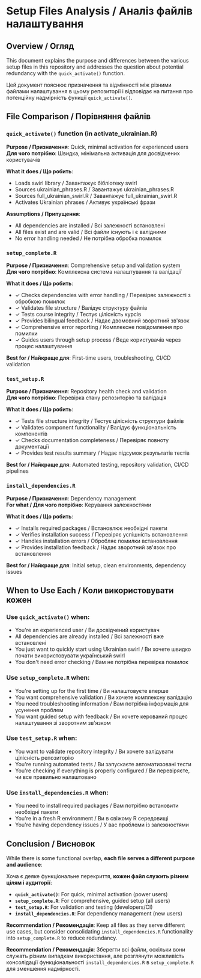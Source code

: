 # Setup Files Analysis / Аналіз файлів налаштування

## Overview / Огляд

This document explains the purpose and differences between the various setup files in this repository and addresses the question about potential redundancy with the `quick_activate()` function.

Цей документ пояснює призначення та відмінності між різними файлами налаштування в цьому репозиторії і відповідає на питання про потенційну надмірність функції `quick_activate()`.

## File Comparison / Порівняння файлів

### `quick_activate()` function (in activate_ukrainian.R)
**Purpose / Призначення**: Quick, minimal activation for experienced users  
**Для чого потрібно**: Швидка, мінімальна активація для досвідчених користувачів

**What it does / Що робить**:
- Loads swirl library / Завантажує бібліотеку swirl
- Sources ukrainian_phrases.R / Завантажує ukrainian_phrases.R  
- Sources full_ukrainian_swirl.R / Завантажує full_ukrainian_swirl.R
- Activates Ukrainian phrases / Активує українські фрази

**Assumptions / Припущення**:
- All dependencies are installed / Всі залежності встановлені
- All files exist and are valid / Всі файли існують і є валідними
- No error handling needed / Не потрібна обробка помилок

### `setup_complete.R`
**Purpose / Призначення**: Comprehensive setup and validation system  
**Для чого потрібно**: Комплексна система налаштування та валідації

**What it does / Що робить**:
- ✓ Checks dependencies with error handling / Перевіряє залежності з обробкою помилок
- ✓ Validates file structure / Валідує структуру файлів
- ✓ Tests course integrity / Тестує цілісність курсів
- ✓ Provides bilingual feedback / Надає двомовний зворотний зв'язок
- ✓ Comprehensive error reporting / Комплексне повідомлення про помилки
- ✓ Guides users through setup process / Веде користувачів через процес налаштування

**Best for / Найкраще для**: First-time users, troubleshooting, CI/CD validation

### `test_setup.R`
**Purpose / Призначення**: Repository health check and validation  
**Для чого потрібно**: Перевірка стану репозиторію та валідація

**What it does / Що робить**:
- ✓ Tests file structure integrity / Тестує цілісність структури файлів
- ✓ Validates component functionality / Валідує функціональність компонентів
- ✓ Checks documentation completeness / Перевіряє повноту документації
- ✓ Provides test results summary / Надає підсумок результатів тестів

**Best for / Найкраще для**: Automated testing, repository validation, CI/CD pipelines

### `install_dependencies.R`
**Purpose / Призначення**: Dependency management  
**For what / Для чого потрібно**: Керування залежностями

**What it does / Що робить**:
- ✓ Installs required packages / Встановлює необхідні пакети
- ✓ Verifies installation success / Перевіряє успішність встановлення
- ✓ Handles installation errors / Обробляє помилки встановлення
- ✓ Provides installation feedback / Надає зворотний зв'язок про встановлення

**Best for / Найкраще для**: Initial setup, clean environments, dependency issues

## When to Use Each / Коли використовувати кожен

### Use `quick_activate()` when:
- You're an experienced user / Ви досвідчений користувач
- All dependencies are already installed / Всі залежності вже встановлені
- You just want to quickly start using Ukrainian swirl / Ви хочете швидко почати використовувати український swirl
- You don't need error checking / Вам не потрібна перевірка помилок

### Use `setup_complete.R` when:
- You're setting up for the first time / Ви налаштовуєте вперше
- You want comprehensive validation / Ви хочете комплексну валідацію
- You need troubleshooting information / Вам потрібна інформація для усунення проблем
- You want guided setup with feedback / Ви хочете керований процес налаштування зі зворотним зв'язком

### Use `test_setup.R` when:
- You want to validate repository integrity / Ви хочете валідувати цілісність репозиторію
- You're running automated tests / Ви запускаєте автоматизовані тести
- You're checking if everything is properly configured / Ви перевіряєте, чи все правильно налаштовано

### Use `install_dependencies.R` when:
- You need to install required packages / Вам потрібно встановити необхідні пакети
- You're in a fresh R environment / Ви в свіжому R середовищі
- You're having dependency issues / У вас проблеми із залежностями

## Conclusion / Висновок

While there is some functional overlap, **each file serves a different purpose and audience**:

Хоча є деяке функціональне перекриття, **кожен файл служить різним цілям і аудиторії**:

- **`quick_activate()`**: For quick, minimal activation (power users)
- **`setup_complete.R`**: For comprehensive, guided setup (all users)  
- **`test_setup.R`**: For validation and testing (developers/CI)
- **`install_dependencies.R`**: For dependency management (new users)

**Recommendation / Рекомендація**: Keep all files as they serve different use cases, but consider consolidating `install_dependencies.R` functionality into `setup_complete.R` to reduce redundancy.

**Recommendation / Рекомендація**: Зберегти всі файли, оскільки вони служать різним випадкам використання, але розглянути можливість консолідації функціональності `install_dependencies.R` в `setup_complete.R` для зменшення надмірності.